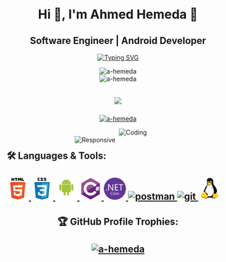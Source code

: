 <h1 align="center">Hi 👋, I'm Ahmed Hemeda 👑</h1>
<h2 align="center">Software Engineer | Android Developer </h2>
<div align="center">

[![Typing SVG](https://readme-typing-svg.demolab.com?font=Orbitron&weight=500&size=24&pause=1000&color=C00000&center=true&vCenter=true&width=435&lines=Follow+to+get+new+updates+💖👌;Follow+to+get+new+updates+💖👌)](https://linkedin.com/in/a-hemeda)

</div>
<p align="center"> <img src="https://komarev.com/ghpvc/?username=a-hemeda&label=Profile%20views&color=007000&style=flat" alt="a-hemeda" height="65" width="420" />
<br>
<img src="https://img.shields.io/github/followers/a-hemeda?label=Followers&color=700000&style=flat" alt="a-hemeda" height="55" width="220" />
</p>

<h2 align="center"> <img src="https://readme-typing-svg.herokuapp.com?lines=View+my+new+posts+on+LinkedIn+❤❤✨" /> </h2>
<p align="center">
<a href="https://linkedin.com/in/a-hemeda" target="blank"><img align="center" src="https://raw.githubusercontent.com/rahuldkjain/github-profile-readme-generator/master/src/images/icons/Social/linked-in-alt.svg" alt="a-hemeda" height="100" width="100" /></a>
</p>

<img align="right" alt="Coding" width="250" src="https://user-images.githubusercontent.com/74038190/229223263-cf2e4b07-2615-4f87-9c38-e37600f8381a.gif">
<img align="right" alt="Responsive" width="350" src="https://media.tenor.com/UttC4AITYR4AAAAd/full-stack-developer.gif" />
<br>

<h2 align="left">🛠 Languages & Tools:<h2>
<p align="left">
 <a href="https://www.w3.org/html/" target="_blank" rel="noreferrer"> <img src="https://raw.githubusercontent.com/devicons/devicon/master/icons/html5/html5-original-wordmark.svg" alt="html5" width="50" height="50"/> </a>
 <a href="https://www.w3schools.com/css/" target="_blank" rel="noreferrer"> <img src="https://raw.githubusercontent.com/devicons/devicon/master/icons/css3/css3-original-wordmark.svg" alt="css3" width="50" height="50"/> </a>
 <a href="https://developer.android.com" target="_blank" rel="noreferrer"> <img src="https://raw.githubusercontent.com/devicons/devicon/master/icons/android/android-original-wordmark.svg" alt="android" width="50" height="50"/> </a>
 <a href="https://www.w3schools.com/cs/" target="_blank" rel="noreferrer"> <img src="https://raw.githubusercontent.com/devicons/devicon/master/icons/csharp/csharp-original.svg" alt="csharp" width="50" height="50"/> </a>
 <a href="https://dotnet.microsoft.com/" target="_blank" rel="noreferrer"> <img src="https://raw.githubusercontent.com/devicons/devicon/master/icons/dotnetcore/dotnetcore-original.svg" alt="dotnet" width="50" height="50"/> </a>
 <a href="https://postman.com" target="_blank" rel="noreferrer"> <img src="https://www.vectorlogo.zone/logos/getpostman/getpostman-icon.svg" alt="postman" width="50" height="50"/> </a>
 <a href="https://git-scm.com/" target="_blank" rel="noreferrer"> <img src="https://www.vectorlogo.zone/logos/git-scm/git-scm-icon.svg" alt="git" width="50" height="50"/> </a>
 <a href="https://www.linux.org/" target="_blank" rel="noreferrer"> <img src="https://raw.githubusercontent.com/devicons/devicon/master/icons/linux/linux-original.svg" alt="linux" width="50" height="50"/> </a> </p>

<h2 align="center">🏆 GitHub Profile Trophies:<h2>
<p align="center">
 <a href="https://github.com/ryo-ma/github-profile-trophy"><img src="https://github-profile-trophy.vercel.app/?username=a-hemeda&theme=algolia" alt="a-hemeda" /></a> </p>
